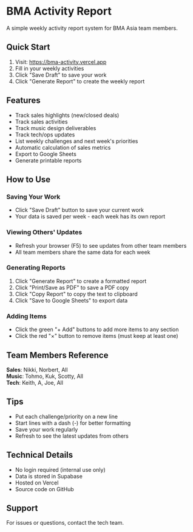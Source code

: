 # BMA Activity Report

A simple weekly activity report system for BMA Asia team members.

## Quick Start

1. Visit: https://bma-activity.vercel.app
2. Fill in your weekly activities
3. Click "Save Draft" to save your work
4. Click "Generate Report" to create the weekly report

## Features

- Track sales highlights (new/closed deals)
- Track sales activities
- Track music design deliverables
- Track tech/ops updates
- List weekly challenges and next week's priorities
- Automatic calculation of sales metrics
- Export to Google Sheets
- Generate printable reports

## How to Use

### Saving Your Work
- Click "Save Draft" button to save your current work
- Your data is saved per week - each week has its own report

### Viewing Others' Updates
- Refresh your browser (F5) to see updates from other team members
- All team members share the same data for each week

### Generating Reports
1. Click "Generate Report" to create a formatted report
2. Click "Print/Save as PDF" to save a PDF copy
3. Click "Copy Report" to copy the text to clipboard
4. Click "Save to Google Sheets" to export data

### Adding Items
- Click the green "+ Add" buttons to add more items to any section
- Click the red "×" button to remove items (must keep at least one)

## Team Members Reference

**Sales**: Nikki, Norbert, All  
**Music**: Tohmo, Kuk, Scotty, All  
**Tech**: Keith, A, Joe, All

## Tips

- Put each challenge/priority on a new line
- Start lines with a dash (-) for better formatting
- Save your work regularly
- Refresh to see the latest updates from others

## Technical Details

- No login required (internal use only)
- Data is stored in Supabase
- Hosted on Vercel
- Source code on GitHub

## Support

For issues or questions, contact the tech team.